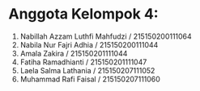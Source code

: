 # **Anggota Kelompok 4:**
1. Nabillah Azzam Luthfi Mahfudzi / 215150200111064
2. Nabila Nur Fajri Adhia / 215150200111044
3. Amala Zakira / 215150201111044
4. Fatiha Ramadhianti / 215150201111047
5. Laela Salma Lathania / 215150207111052
6. Muhammad Rafi Faisal / 215150207111060



